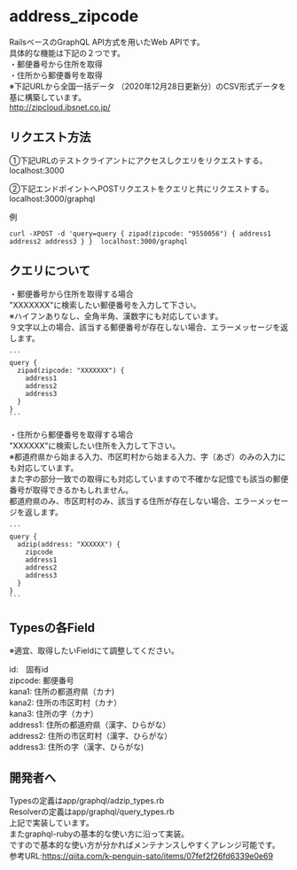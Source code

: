 # address_zipcode  
  
  RailsベースのGraphQL API方式を用いたWeb APIです。  
  具体的な機能は下記の２つです。  
  ・郵便番号から住所を取得  
  ・住所から郵便番号を取得  
  ※下記URLから全国一括データ （2020年12月28日更新分）のCSV形式データを基に構築しています。  
  http://zipcloud.ibsnet.co.jp/  
  
## リクエスト方法
  
  ①下記URLのテストクライアントにアクセスしクエリをリクエストする。  
  localhost:3000  
    
  ②下記エンドポイントへPOSTリクエストをクエリと共にリクエストする。  
  localhost:3000/graphql  
    
  例  
  ```
  curl -XPOST -d 'query=query { zipad(zipcode: "9550056") { address1 address2 address3 } }  localhost:3000/graphql  
  ```
  
  
## クエリについて  
  
  ・郵便番号から住所を取得する場合  
   "XXXXXXX"に検索したい郵便番号を入力して下さい。  
   ※ハイフンありなし、全角半角、漢数字にも対応しています。  
    ９文字以上の場合、該当する郵便番号が存在しない場合、エラーメッセージを返します。  
    
    ```
    query {   
      zipad(zipcode: "XXXXXXX") {  
        address1  
        address2  
        address3  
      }
    }
    ```
      
  ・住所から郵便番号を取得する場合  
   "XXXXXX"に検索したい住所を入力して下さい。  
   ※都道府県から始まる入力、市区町村から始まる入力、字（あざ）のみの入力にも対応しています。  
    また字の部分一致での取得にも対応していますので不確かな記憶でも該当の郵便番号が取得できるかもしれません。  
    都道府県のみ、市区町村のみ、該当する住所が存在しない場合、エラーメッセージを返します。  
    
    ```
    query {  
      adzip(address: "XXXXXX") {  
        zipcode  
        address1  
        address2  
        address3  
      }
    }
    ```
    
## Typesの各Field  
   ※適宜、取得したいFieldにて調整してください。  
  
  id:　固有id  
  zipcode: 郵便番号  
  kana1: 住所の都道府県（カナ)  
  kana2: 住所の市区町村（カナ）  
  kana3: 住所の字（カナ）  
  address1: 住所の都道府県（漢字、ひらがな）  
  address2: 住所の市区町村（漢字、ひらがな）  
  address3: 住所の字（漢字、ひらがな)  
    
## 開発者へ  
  
  Typesの定義はapp/graphql/adzip_types.rb  
  Resolverの定義はapp/graphql/query_types.rb  
  上記で実装しています。  
  またgraphql-rubyの基本的な使い方に沿って実装。  
  ですので基本的な使い方が分かればメンテナンスしやすくアレンジ可能です。  
  参考URL:https://qiita.com/k-penguin-sato/items/07fef2f26fd6339e0e69  
  
  
  
    
    
